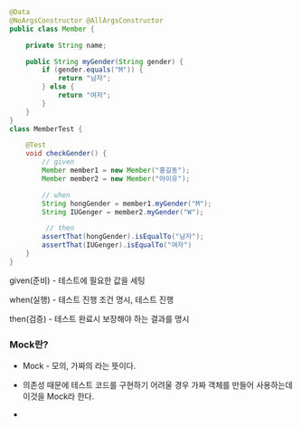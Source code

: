 ``` java
@Data
@NoArgsConstructor @AllArgsConstructor
public class Member {

    private String name;

    public String myGender(String gender) {
        if (gender.equals("M")) {
            return "남자";
        } else {
            return "여자";
        }
    }
}
class MemberTest {

    @Test
    void checkGender() {
        // given
        Member member1 = new Member("홍길동");
        Member member2 = new Member("아이유");

        // when
        String hongGender = member1.myGender("M");
        String IUGenger = member2.myGender("W");

         // then
        assertThat(hongGender).isEqualTo("남자");
        assertThat(IUGenger).isEqualTo("여자")
    }
}
```

given(준비) - 테스트에 필요한 값을 세팅

when(실행) - 테스트 진행 조건 명시, 테스트 진행

then(검증) - 테스트 완료시 보장해야 하는 결과를 명시


### Mock란?

* Mock - 모의, 가짜의 라는 뜻이다.

* 의존성 때문에 테스트 코드를 구현하기 어려울 경우 가짜 객체를 만들어 사용하는데 이것을 Mock라 한다.

* 
